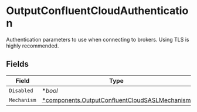 # OutputConfluentCloudAuthentication

Authentication parameters to use when connecting to brokers. Using TLS is highly recommended.


## Fields

| Field                                                                                                         | Type                                                                                                          | Required                                                                                                      | Description                                                                                                   |
| ------------------------------------------------------------------------------------------------------------- | ------------------------------------------------------------------------------------------------------------- | ------------------------------------------------------------------------------------------------------------- | ------------------------------------------------------------------------------------------------------------- |
| `Disabled`                                                                                                    | **bool*                                                                                                       | :heavy_minus_sign:                                                                                            | N/A                                                                                                           |
| `Mechanism`                                                                                                   | [*components.OutputConfluentCloudSASLMechanism](../../models/components/outputconfluentcloudsaslmechanism.md) | :heavy_minus_sign:                                                                                            | N/A                                                                                                           |